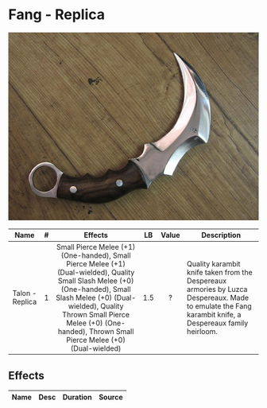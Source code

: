 # Fang - Replica

![Copyright](Fang-Replica.png)

|      Name      | # |                                             Effects                                             | LB | Value | Description                                                                                                                                           |
| :-------------: | :-: | :---------------------------------------------------------------------------------------------: | :-: | :---: | ----------------------------------------------------------------------------------------------------------------------------------------------------- |
| Talon - Replica | 1 | Small Pierce Melee (+1) (One-handed), Small Pierce Melee (+1) (Dual-wielded), Quality Small Slash Melee (+0) (One-handed), Small Slash Melee (+0) (Dual-wielded), Quality Thrown Small Pierce Melee (+0) (One-handed), Thrown Small Pierce Melee (+0) (Dual-wielded) | 1.5 |   ?   | Quality karambit knife taken from the Despereaux armories by Luzca Despereaux. Made to emulate the Fang karambit knife, a Despereaux family heirloom. |

## Effects

| Name | Desc | Duration | Source |
| :--- | :--: | :------: | :----: |
